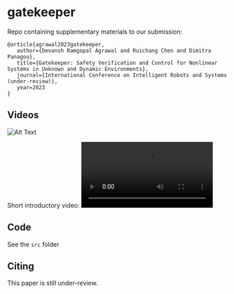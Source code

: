 # gatekeeper
Repo containing supplementary materials to our submission:

```
@article{agrawal2023gatekeeper,
   author={Devansh Ramgopal Agrawal and Ruichang Chen and Dimitra Panagou},
   title={Gatekeeper: Safety Verification and Control for Nonlinear Systems in Unknown and Dynamic Environments},
   journal={International Conference on Intelligent Robots and Systems (under-review)},
   year=2023
}
```


## Videos


![Alt Text](src/animation.gif)

Short introductory video: 
![Alt Text](media/intro.mp4)

## Code
See the `src` folder

## Citing
This paper is still under-review.
